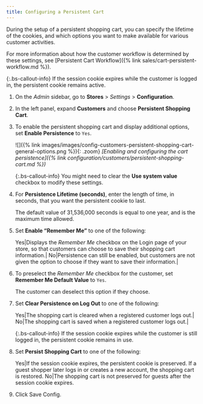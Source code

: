 ```yaml
---
title: Configuring a Persistent Cart
---
```


During the setup of a persistent shopping cart, you can specify the lifetime of the cookies, and which options you want to make available for various customer activities.

For more information about how the customer workflow is determined by these settings, see [Persistent Cart Workflow]({% link sales/cart-persistent-workflow.md %}).

{:.bs-callout-info}
If the session cookie expires while the customer is logged in, the persistent cookie remains active.

1. On the _Admin_ sidebar, go to **Stores** > _Settings_ > **Configuration**.

1. In the left panel, expand **Customers** and choose **Persistent Shopping Cart**.

1. To enable the persistent shopping cart and display additional options, set **Enable Persistence** to `Yes`.

   ![]({% link images/images/config-customers-persistent-shopping-cart-general-options.png %}){: .zoom}
   _[Enabling and configuring the cart persistence]({% link configuration/customers/persistent-shopping-cart.md %})_

   {:.bs-callout-info}
   You might need to clear the **Use system value** checkbox to modify these settings.

1. For **Persistence Lifetime (seconds)**, enter the length of time, in seconds, that you want the persistent cookie to last.

   The default value of 31,536,000 seconds is equal to one year, and is the maximum time allowed.

1. Set **Enable “Remember Me”** to one of the following:

   Yes|Displays the _Remember Me_ checkbox on the Login page of your store, so that customers can choose to save their shopping cart information.|
   No|Persistence can still be enabled, but customers are not given the option to choose if they want to save their information.|

1. To preselect the _Remember Me_ checkbox for the customer, set **Remember Me Default Value** to `Yes`.

   The customer can deselect this option if they choose.

1. Set **Clear Persistence on Log Out** to one of the following:

   Yes|The shopping cart is cleared when a registered customer logs out.|
   No|The shopping cart is saved when a registered customer logs out.|

   {:.bs-callout-info}
   If the session cookie expires while the customer is still logged in, the persistent cookie remains in use.

1. Set **Persist Shopping Cart** to one of the following:

   Yes|If the session cookie expires, the persistent cookie is preserved. If a guest shopper later logs in or creates a new account, the shopping cart is restored.
   No|The shopping cart is not preserved for guests after the session cookie expires.

1. Click <span class="btn">Save Config</span>.
